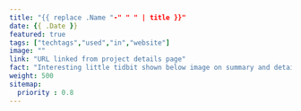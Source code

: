 ```yaml
---
title: "{{ replace .Name "-" " " | title }}"
date: {{ .Date }}
featured: true
tags: ["techtags","used","in","website"]
image: ""
link: "URL linked from project details page"
fact: "Interesting little tidbit shown below image on summary and detail page"
weight: 500
sitemap:
  priority : 0.8
---
```

